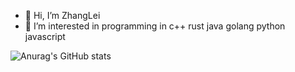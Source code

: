 - 👋 Hi, I’m ZhangLei
- 👀 I’m interested in programming in c++ rust java golang python javascript

<!---
SWJTU-ZhangLei/SWJTU-ZhangLei is a ✨ special ✨ repository because its `README.md` (this file) appears on your GitHub profile.
You can click the Preview link to take a look at your changes.
--->
![Anurag's GitHub stats](https://github-readme-stats.vercel.app/api?username=SWJTU-ZhangLei&show_icons=true&theme=radical)

